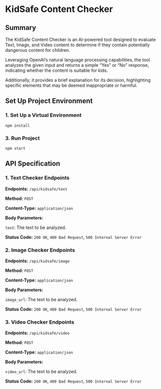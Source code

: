 # KidSafe Content Checker

## Summary
The KidSafe Content Checker is an AI-powered tool designed to evaluate Text, Image, and Video content to determine if they contain potentially dangerous content for children.

Leveraging OpenAI’s natural language processing capabilities, the tool analyzes the given input and returns a simple “Yes” or “No” response, indicating whether the content is suitable for kids.

Additionally, it provides a brief explanation for its decision, highlighting specific elements that may be deemed inappropriate or harmful.

## Set Up Project Environment
### 1. Set Up a Virtual Environment
`npm install`

### 3. Run Project
`npm start`

## API Specification
### 1. Text Checker Endpoints
**Endpoints:** `/api/kidsafe/text`

**Method:** `POST`

**Content-Type:** `application/json`

**Body Parameters:** 

`text`: The text to be analyzed.

**Status Code:**
`200 OK`, `400 Bad Request`, `500 Internal Server Error`

### 2. Image Checker Endpoints
**Endpoints:** `/api/kidsafe/image`

**Method:** `POST`

**Content-Type:** `application/json`

**Body Parameters:** 

`image_url`: The text to be analyzed.

**Status Code:**
`200 OK`, `400 Bad Request`, `500 Internal Server Error`

### 3. Video Checker Endpoints
**Endpoints:** `/api/kidsafe/video`

**Method:** `POST`

**Content-Type:** `application/json`

**Body Parameters:** 

`video_url`: The text to be analyzed.

**Status Code:**
`200 OK`, `400 Bad Request`, `500 Internal Server Error`
